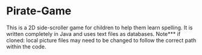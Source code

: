 # Pirate-Game
This is a 2D side-scroller game for children to help them learn spelling. It is written completely in Java and uses text files as databases. Note*** if cloned: local picture files may need to be changed to follow the correct path within the code.
